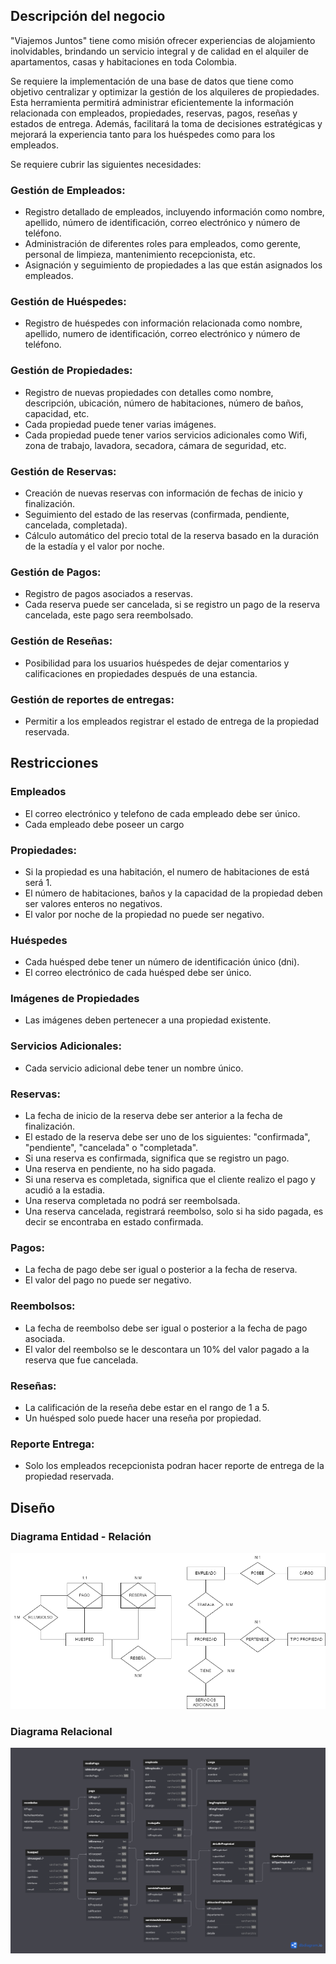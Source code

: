 ## Descripción del negocio

"Viajemos Juntos" tiene como misión ofrecer experiencias de alojamiento inolvidables, brindando un servicio integral y de calidad en el alquiler de apartamentos, casas y habitaciones en toda Colombia. 

Se requiere la implementación de una base de datos que tiene como objetivo centralizar y optimizar la gestión de los alquileres de propiedades. Esta herramienta permitirá administrar eficientemente la información relacionada con empleados, propiedades, reservas, pagos, reseñas y estados de entrega. Además, facilitará la toma de decisiones estratégicas y mejorará la experiencia tanto para los huéspedes como para los empleados.

Se requiere cubrir las siguientes necesidades:

### Gestión de Empleados:
- Registro detallado de empleados, incluyendo información como nombre, apellido, número de identificación, correo electrónico y número de teléfono.
- Administración de diferentes roles para empleados, como gerente, personal de limpieza, mantenimiento recepcionista, etc.
- Asignación y seguimiento de propiedades a las que están asignados los empleados.

### Gestión de Huéspedes:
- Registro de huéspedes con información relacionada como nombre, apellido, numero de identificación, correo electrónico y número de teléfono.

### Gestión de Propiedades:	
- Registro de nuevas propiedades con detalles como nombre, descripción, ubicación, número de habitaciones, número de baños, capacidad, etc.
- Cada propiedad puede tener varias imágenes.
- Cada propiedad puede tener varios servicios adicionales como Wifi, zona de trabajo, lavadora, secadora, cámara de seguridad, etc.

### Gestión de Reservas:
- Creación de nuevas reservas con información de fechas de inicio y finalización.
- Seguimiento del estado de las reservas (confirmada, pendiente, cancelada, completada).
- Cálculo automático del precio total de la reserva basado en la duración de la estadía y el valor por noche.
  
### Gestión de Pagos:
- Registro de pagos asociados a reservas.
- Cada reserva puede ser cancelada, si se registro un pago de la reserva cancelada, este pago sera reembolsado.

### Gestión de Reseñas:
- Posibilidad para los usuarios huéspedes de dejar comentarios y calificaciones en propiedades después de una estancia.

### Gestión de reportes de entregas:
- Permitir a los empleados registrar el estado de entrega de la propiedad reservada. 

## Restricciones

### Empleados
- El correo electrónico y telefono de cada empleado debe ser único.
- Cada empleado debe poseer un cargo

### Propiedades:
- Si la propiedad es una habitación, el numero de habitaciones de está será 1.
- El número de habitaciones, baños y la capacidad de la propiedad deben ser valores enteros no negativos.
- El valor por noche de la propiedad no puede ser negativo.

### Huéspedes
- Cada huésped debe tener un número de identificación único (dni).
- El correo electrónico de cada huésped debe ser único.

### Imágenes de Propiedades
- Las imágenes deben pertenecer a una propiedad existente.

### Servicios Adicionales:
- Cada servicio adicional debe tener un nombre único.

### Reservas:
- La fecha de inicio de la reserva debe ser anterior a la fecha de finalización.
- El estado de la reserva debe ser uno de los siguientes: "confirmada", "pendiente", "cancelada" o "completada".
- Si una reserva es confirmada, significa que se registro un pago.
- Una reserva en pendiente, no ha sido pagada.
- Si una reserva es completada, significa que el cliente realizo el pago y acudió a la estadia.
- Una reserva completada no podrá ser reembolsada.
- Una reserva cancelada, registrará reembolso, solo si ha sido pagada, es decir se encontraba en estado confirmada.

### Pagos:
- La fecha de pago debe ser igual o posterior a la fecha de reserva.
- El valor del pago no puede ser negativo.

### Reembolsos:
- La fecha de reembolso debe ser igual o posterior a la fecha de pago asociada.
- El valor del reembolso se le descontara un 10% del valor pagado a la reserva que fue cancelada.

### Reseñas:
- La calificación de la reseña debe estar en el rango de 1 a 5.
- Un huésped solo puede hacer una reseña por propiedad.

### Reporte Entrega:
- Solo los empleados recepcionista podran hacer reporte de entrega de la propiedad reservada.


## Diseño 
### Diagrama Entidad - Relación
![](ReadmeAssets/diagrama-entidad-relacion.png)

### Diagrama Relacional
![](ReadmeAssets/diagrama-relacional-db.png)